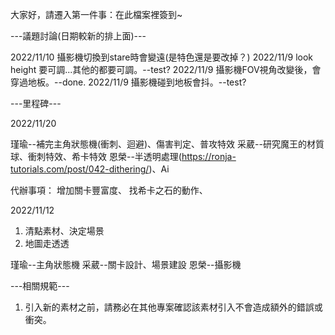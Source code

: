 大家好，請遷入第一件事：在此檔案裡簽到~

---議題討論(日期較新的排上面)---

2022/11/10 攝影機切換到stare時會變遠(是特色還是要改掉？)
2022/11/9  look height 要可調...其他的都要可調。--test?
2022/11/9  攝影機FOV視角改變後，會穿過地板。--done.
2022/11/9  攝影機碰到地板會抖。--test?

---里程碑---

2022/11/20

瑾瑜--補完主角狀態機(衝刺、迴避)、傷害判定、普攻特效
采葳--研究魔王的材質球、衝刺特效、希卡特效
恩榮--半透明處理(https://ronja-tutorials.com/post/042-dithering/)、Ai

代辦事項：
增加關卡豐富度、
找希卡之石的動作、



2022/11/12

1. 清點素材、決定場景
2. 地圖走透透

瑾瑜--主角狀態機
采葳--關卡設計、場景建設
恩榮--攝影機

---相關規範---
1. 引入新的素材之前，請務必在其他專案確認該素材引入不會造成額外的錯誤或衝突。